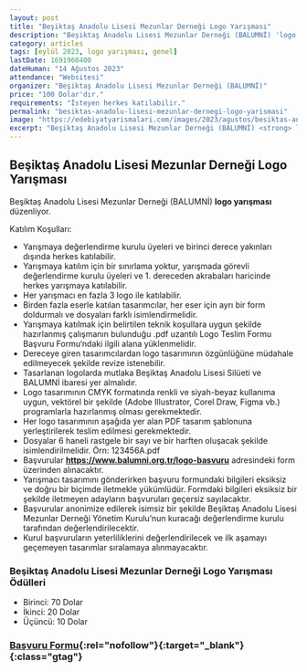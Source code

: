 ```yaml
---
layout: post
title: "Beşiktaş Anadolu Lisesi Mezunlar Derneği Logo Yarışması"
description: "Beşiktaş Anadolu Lisesi Mezunlar Derneği (BALUMNİ) 'logo yarışması' düzenliyor."
category: articles
tags: [eylül 2023, logo yarışması, genel]
lastDate: 1691960400
dateHuman: "14 Ağustos 2023"
attendance: "Websitesi"
organizer: "Beşiktaş Anadolu Lisesi Mezunlar Derneği (BALUMNİ)"
price: "100 Dolar'dır."
requirements: "İsteyen herkes katılabilir."
permalink: "besiktas-anadolu-lisesi-mezunlar-dernegi-logo-yarismasi"
image: "https://edebiyatyarismalari.com/images/2023/agustos/besiktas-anadolu-lisesi-mezunlar-dernegi-logo-yarismasi.jpg"
excerpt: "Beşiktaş Anadolu Lisesi Mezunlar Derneği (BALUMNİ) <strong> logo yarışması </strong> düzenliyor."
---
```


## Beşiktaş Anadolu Lisesi Mezunlar Derneği Logo Yarışması
Beşiktaş Anadolu Lisesi Mezunlar Derneği (BALUMNİ) **logo yarışması** düzenliyor.  

Katılım Koşulları:
- Yarışmaya değerlendirme kurulu üyeleri ve birinci derece yakınları dışında herkes katılabilir.
- Yarışmaya katılım için bir sınırlama yoktur, yarışmada görevli değerlendirme kurulu üyeleri ve 1. dereceden akrabaları haricinde herkes yarışmaya katılabilir.
- Her yarışmacı en fazla 3 logo ile katılabilir.
- Birden fazla eserle katılan tasarımcılar, her eser için ayrı bir form doldurmalı ve dosyaları farklı isimlendirmelidir.
- Yarışmaya katılmak için belirtilen teknik koşullara uygun şekilde hazırlanmış çalışmanın bulunduğu .pdf uzantılı Logo Teslim Formu Başvuru Formu‘ndaki ilgili alana yüklenmelidir.
- Dereceye giren tasarımcılardan logo tasarımının özgünlüğüne müdahale edilmeyecek şekilde revize istenebilir.
- Tasarlanan logolarda mutlaka Beşiktaş Anadolu Lisesi Silüeti ve BALUMNİ ibaresi yer almalıdır.
- Logo tasarımının CMYK formatında renkli ve siyah-beyaz kullanıma uygun, vektörel bir şekilde (Adobe Illustrator, Corel Draw, Figma vb.) programlarla hazırlanmış olması gerekmektedir.
- Her logo tasarımının aşağıda yer alan PDF tasarım şablonuna yerleştirilerek teslim edilmesi gerekmektedir.
- Dosyalar 6 haneli rastgele bir sayı ve bir harften oluşacak şekilde isimlendirilmelidir. Örn: 123456A.pdf
- Başvurular **https://www.balumni.org.tr/logo-basvuru** adresindeki form üzerinden alınacaktır.
- Yarışmacı tasarımını gönderirken başvuru formundaki bilgileri eksiksiz ve doğru bir biçimde iletmekle yükümlüdür. Formdaki bilgileri eksiksiz bir şekilde iletmeyen adayların başvuruları geçersiz sayılacaktır.
- Başvurular anonimize edilerek isimsiz bir şekilde Beşiktaş Anadolu Lisesi Mezunlar Derneği Yönetim Kurulu’nun kuracağı değerlendirme kurulu tarafından değerlendirilecektir.
- Kurul başvuruların yeterliliklerini değerlendirilecek ve ilk aşamayı geçemeyen tasarımlar sıralamaya alınmayacaktır.


### Beşiktaş Anadolu Lisesi Mezunlar Derneği Logo Yarışması Ödülleri
- Birinci: 70 Dolar
- İkinci: 20 Dolar
- Üçüncü: 10 Dolar


### [Başvuru Formu](https://www.balumni.org.tr/logo-basvuru/?ref=edebiyatyarismalari.com){:rel="nofollow"}{:target="_blank"}{:class="gtag"}